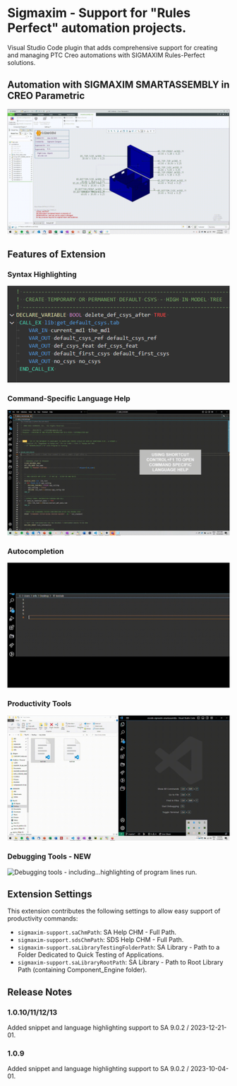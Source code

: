# Sigmaxim - Support for "Rules Perfect" automation projects.

Visual Studio Code plugin that adds comprehensive support for creating and managing PTC Creo automations with SIGMAXIM Rules-Perfect solutions.

## Automation with SIGMAXIM SMARTASSEMBLY in CREO Parametric
![Automation](images/automation.gif)

## Features of Extension

### Syntax Highlighting 
![Syntax Highlighting for .tab, sel_list.txt, config.pro, config.sup, .dtl, .cfg files, etc.](images/syntax_highlighting.gif)

### Command-Specific Language Help 
![Open the Smartassembly or other .chm files directly to the relevant page / material.](images/language_help.gif)

### Autocompletion 
![Autocompletion for .tab, sel_list.txt, config.pro, config.sup, .dtl, .cfg files, etc.](images/autocompletion.gif)

### Productivity Tools
![Productivity tools - including...sel_list.txt creation (including auto listing of all tab files or subdirectories in a path), as well as re-organization of sel_list files for improved readability.](images/productivity.gif)

### Debugging Tools - NEW
![Debugging tools - including...highlighting of program lines run.](images/highlighting_lines_run.gif)


## Extension Settings
This extension contributes the following settings to allow easy support of productivity commands:

* `sigmaxim-support.saChmPath`: SA Help CHM - Full Path.
* `sigmaxim-support.sdsChmPath`: SDS Help CHM - Full Path.
* `sigmaxim-support.saLibraryTestingFolderPath`: SA Library - Path to a Folder Dedicated to Quick Testing of Applications.
* `sigmaxim-support.saLibraryRootPath`: SA Library - Path to Root Library Path (containing Component_Engine folder).

## Release Notes

### 1.0.10/11/12/13
Added snippet and language highlighting support to SA 9.0.2 / 2023-12-21-01.

### 1.0.9
Added snippet and language highlighting support to SA 9.0.2 / 2023-10-04-01.

